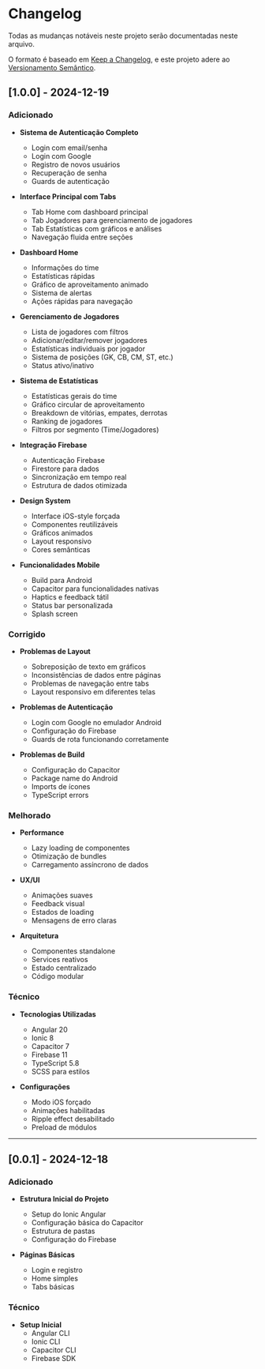 # Changelog

Todas as mudanças notáveis neste projeto serão documentadas neste arquivo.

O formato é baseado em [Keep a Changelog](https://keepachangelog.com/pt-BR/1.0.0/),
e este projeto adere ao [Versionamento Semântico](https://semver.org/lang/pt-BR/).

## [1.0.0] - 2024-12-19

### Adicionado
- **Sistema de Autenticação Completo**
  - Login com email/senha
  - Login com Google
  - Registro de novos usuários
  - Recuperação de senha
  - Guards de autenticação

- **Interface Principal com Tabs**
  - Tab Home com dashboard principal
  - Tab Jogadores para gerenciamento de jogadores
  - Tab Estatísticas com gráficos e análises
  - Navegação fluida entre seções

- **Dashboard Home**
  - Informações do time
  - Estatísticas rápidas
  - Gráfico de aproveitamento animado
  - Sistema de alertas
  - Ações rápidas para navegação

- **Gerenciamento de Jogadores**
  - Lista de jogadores com filtros
  - Adicionar/editar/remover jogadores
  - Estatísticas individuais por jogador
  - Sistema de posições (GK, CB, CM, ST, etc.)
  - Status ativo/inativo

- **Sistema de Estatísticas**
  - Estatísticas gerais do time
  - Gráfico circular de aproveitamento
  - Breakdown de vitórias, empates, derrotas
  - Ranking de jogadores
  - Filtros por segmento (Time/Jogadores)

- **Integração Firebase**
  - Autenticação Firebase
  - Firestore para dados
  - Sincronização em tempo real
  - Estrutura de dados otimizada

- **Design System**
  - Interface iOS-style forçada
  - Componentes reutilizáveis
  - Gráficos animados
  - Layout responsivo
  - Cores semânticas

- **Funcionalidades Mobile**
  - Build para Android
  - Capacitor para funcionalidades nativas
  - Haptics e feedback tátil
  - Status bar personalizada
  - Splash screen

### Corrigido
- **Problemas de Layout**
  - Sobreposição de texto em gráficos
  - Inconsistências de dados entre páginas
  - Problemas de navegação entre tabs
  - Layout responsivo em diferentes telas

- **Problemas de Autenticação**
  - Login com Google no emulador Android
  - Configuração do Firebase
  - Guards de rota funcionando corretamente

- **Problemas de Build**
  - Configuração do Capacitor
  - Package name do Android
  - Imports de ícones
  - TypeScript errors

### Melhorado
- **Performance**
  - Lazy loading de componentes
  - Otimização de bundles
  - Carregamento assíncrono de dados

- **UX/UI**
  - Animações suaves
  - Feedback visual
  - Estados de loading
  - Mensagens de erro claras

- **Arquitetura**
  - Componentes standalone
  - Services reativos
  - Estado centralizado
  - Código modular

### Técnico
- **Tecnologias Utilizadas**
  - Angular 20
  - Ionic 8
  - Capacitor 7
  - Firebase 11
  - TypeScript 5.8
  - SCSS para estilos

- **Configurações**
  - Modo iOS forçado
  - Animações habilitadas
  - Ripple effect desabilitado
  - Preload de módulos

---

## [0.0.1] - 2024-12-18

### Adicionado
- **Estrutura Inicial do Projeto**
  - Setup do Ionic Angular
  - Configuração básica do Capacitor
  - Estrutura de pastas
  - Configuração do Firebase

- **Páginas Básicas**
  - Login e registro
  - Home simples
  - Tabs básicas

### Técnico
- **Setup Inicial**
  - Angular CLI
  - Ionic CLI
  - Capacitor CLI
  - Firebase SDK 